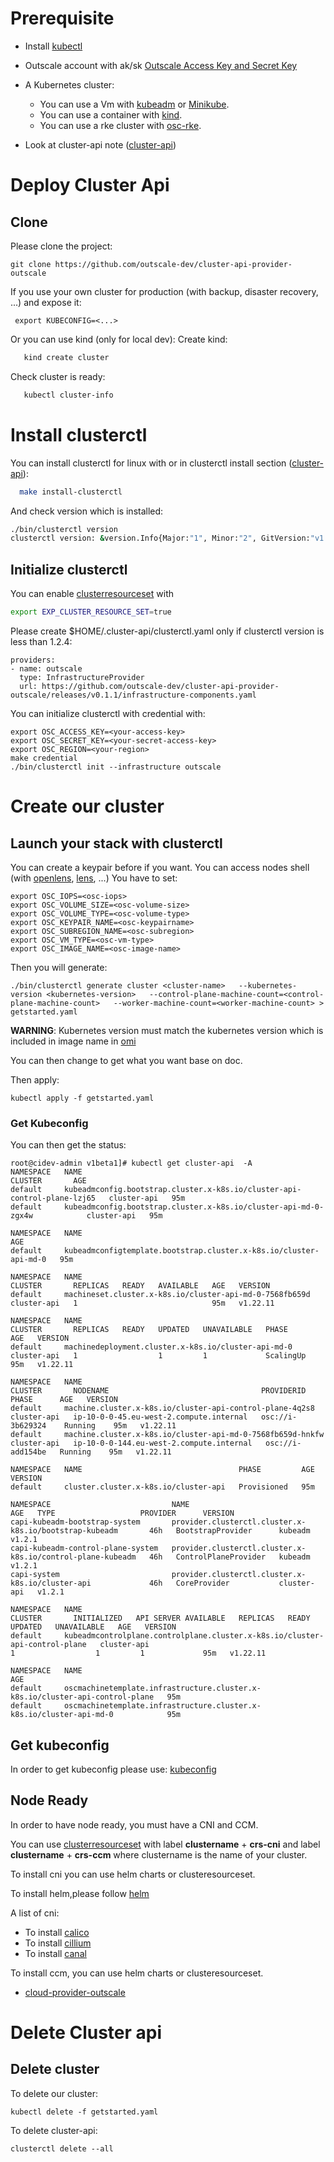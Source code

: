 
# Prerequisite 
- Install [kubectl][kubectl]

- Outscale account with ak/sk [Outscale Access Key and Secret Key][Outscale Access Key and Secret Key]
- A Kubernetes cluster:
    - You can use a Vm with [kubeadm][kubeadm] or [Minikube][Minikube]. 
    - You can use a container with [kind][kind]. 
    - You can use a rke cluster with [osc-rke][osc-rke].
- Look at cluster-api note ([cluster-api][cluster-api])

# Deploy Cluster Api

## Clone

Please clone the project:
```
git clone https://github.com/outscale-dev/cluster-api-provider-outscale
```

If you use your own cluster for production (with backup, disaster recovery, ...) and expose it:
```
 export KUBECONFIG=<...>
```

Or you can use kind (only for local dev):
Create kind:
```bash
   kind create cluster
```
Check cluster is ready:
```bash
   kubectl cluster-info
```
# Install clusterctl
You can install clusterctl for linux with or in clusterctl install section ([cluster-api][cluster-api]):
```bash
  make install-clusterctl
```
And check version which is installed:
```bash
./bin/clusterctl version
clusterctl version: &version.Info{Major:"1", Minor:"2", GitVersion:"v1.2.4", GitCommit:"8b5cd363e11b023c2b67a1937a2af680ead9e35c", GitTreeState:"clean", BuildDate:"2022-10-17T13:37:39Z", GoVersion:"go1.18.7", Compiler:"gc", Platform:"linux/amd64"}
```

## Initialize clusterctl
You can enable [clusterresourceset][clusterresourceset] with 
```bash
export EXP_CLUSTER_RESOURCE_SET=true
```

Please create  $HOME/.cluster-api/clusterctl.yaml only if clusterctl version is less than 1.2.4:
```
providers:
- name: outscale
  type: InfrastructureProvider
  url: https://github.com/outscale-dev/cluster-api-provider-outscale/releases/v0.1.1/infrastructure-components.yaml
```

You can initialize clusterctl with credential with:
```
export OSC_ACCESS_KEY=<your-access-key>
export OSC_SECRET_KEY=<your-secret-access-key>
export OSC_REGION=<your-region>
make credential
./bin/clusterctl init --infrastructure outscale
```

# Create our cluster

## Launch your stack with clusterctl

You can create a keypair before if you want.
You can access nodes shell (with [openlens][openlens], [lens][lens], ...)
You have to set:
```
export OSC_IOPS=<osc-iops>
export OSC_VOLUME_SIZE=<osc-volume-size>
export OSC_VOLUME_TYPE=<osc-volume-type>
export OSC_KEYPAIR_NAME=<osc-keypairname>
export OSC_SUBREGION_NAME=<osc-subregion>
export OSC_VM_TYPE=<osc-vm-type>
export OSC_IMAGE_NAME=<osc-image-name>
```
Then you will generate:
```
./bin/clusterctl generate cluster <cluster-name>   --kubernetes-version <kubernetes-version>   --control-plane-machine-count=<control-plane-machine-count>   --worker-machine-count=<worker-machine-count> > getstarted.yaml
```
**WARNING**: Kubernetes version must match the kubernetes version which is included in image name in [omi][omi]

You can then change to get what you want base on doc.

Then apply:
```
kubectl apply -f getstarted.yaml
```

### Get Kubeconfig
You can then get the status:
```
root@cidev-admin v1beta1]# kubectl get cluster-api  -A
NAMESPACE   NAME                                                                       CLUSTER       AGE
default     kubeadmconfig.bootstrap.cluster.x-k8s.io/cluster-api-control-plane-lzj65   cluster-api   95m
default     kubeadmconfig.bootstrap.cluster.x-k8s.io/cluster-api-md-0-zgx4w            cluster-api   95m

NAMESPACE   NAME                                                                AGE
default     kubeadmconfigtemplate.bootstrap.cluster.x-k8s.io/cluster-api-md-0   95m

NAMESPACE   NAME                                                      CLUSTER       REPLICAS   READY   AVAILABLE   AGE   VERSION
default     machineset.cluster.x-k8s.io/cluster-api-md-0-7568fb659d   cluster-api   1                              95m   v1.22.11

NAMESPACE   NAME                                                  CLUSTER       REPLICAS   READY   UPDATED   UNAVAILABLE   PHASE       AGE   VERSION
default     machinedeployment.cluster.x-k8s.io/cluster-api-md-0   cluster-api   1                  1         1             ScalingUp   95m   v1.22.11

NAMESPACE   NAME                                                         CLUSTER       NODENAME                                  PROVIDERID         PHASE      AGE   VERSION
default     machine.cluster.x-k8s.io/cluster-api-control-plane-4q2s8     cluster-api   ip-10-0-0-45.eu-west-2.compute.internal   osc://i-3b629324    Running    95m   v1.22.11
default     machine.cluster.x-k8s.io/cluster-api-md-0-7568fb659d-hnkfw   cluster-api   ip-10-0-0-144.eu-west-2.compute.internal   osc://i-add154be   Running    95m   v1.22.11

NAMESPACE   NAME                                   PHASE         AGE   VERSION
default     cluster.cluster.x-k8s.io/cluster-api   Provisioned   95m   

NAMESPACE                           NAME                                                         AGE   TYPE                   PROVIDER      VERSION
capi-kubeadm-bootstrap-system       provider.clusterctl.cluster.x-k8s.io/bootstrap-kubeadm       46h   BootstrapProvider      kubeadm       v1.2.1
capi-kubeadm-control-plane-system   provider.clusterctl.cluster.x-k8s.io/control-plane-kubeadm   46h   ControlPlaneProvider   kubeadm       v1.2.1
capi-system                         provider.clusterctl.cluster.x-k8s.io/cluster-api             46h   CoreProvider           cluster-api   v1.2.1

NAMESPACE   NAME                                                                          CLUSTER       INITIALIZED   API SERVER AVAILABLE   REPLICAS   READY   UPDATED   UNAVAILABLE   AGE   VERSION
default     kubeadmcontrolplane.controlplane.cluster.x-k8s.io/cluster-api-control-plane   cluster-api                                        1                  1         1             95m   v1.22.11

NAMESPACE   NAME                                                                           AGE
default     oscmachinetemplate.infrastructure.cluster.x-k8s.io/cluster-api-control-plane   95m
default     oscmachinetemplate.infrastructure.cluster.x-k8s.io/cluster-api-md-0            95m

```
## Get kubeconfig

In order to get kubeconfig please use:
[kubeconfig][kubeconfig] 

## Node Ready

In order to have node ready, you must have a CNI and CCM.

You can use [clusterresourceset][clusterresourceset] with label **clustername** + **crs-cni** and label **clustername** + **crs-ccm** where clustername is the name of your cluster.

To install cni you can use helm charts or clusteresourceset.

To install helm,please follow [helm][helm]

A list of cni:
* To install [calico][calico]
* To install [cillium][cillium]
* To install [canal][canal]

To install ccm, you can use helm charts or clusteresourceset.

* [cloud-provider-outscale][cloud-provider-outscale]

# Delete Cluster api

## Delete cluster

To delete our cluster:
```
kubectl delete -f getstarted.yaml
```

To delete cluster-api:
```
clusterctl delete --all
```
<!-- References -->
[canal]: https://projectcalico.docs.tigera.io/getting-started/kubernetes/flannel/flannel
[cillium]: https://docs.cilium.io/en/stable/gettingstarted/k8s-install-helm/
[calico]: https://projectcalico.docs.tigera.io/getting-started/kubernetes/helm
[kubeconfig]: https://cluster-api.sigs.k8s.io/clusterctl/commands/get-kubeconfig.html
[cloud-provider-outscale]: https://github.com/outscale-dev/cloud-provider-osc/blob/OSC-MIGRATION/deploy/README.md
[kubectl]: https://kubernetes.io/docs/tasks/tools/install-kubectl/
[helm]: https://helm.sh/docs/intro/install/
[clusterresourceset]: https://cluster-api.sigs.k8s.io/tasks/experimental-features/cluster-resource-set.html
[kind]: https://github.com/kubernetes-sigs/kind#installation-and-usage
[kubeadm]: https://kubernetes.io/fr/docs/setup/production-environment/tools/kubeadm/install-kubeadm/
[Outscale Access Key and Secret Key]: https://wiki.outscale.net/display/EN/Creating+an+Access+Key
[osc-rke]: https://github.com/outscale-dev/osc-k8s-rke-cluster
[Minikube]: https://kubernetes.io/docs/tasks/tools/install-minikube/
[openlens]: https://github.com/MuhammedKalkan/OpenLens
[lens]: https://github.com/lensapp/lens
[cluster-api]: https://cluster-api.sigs.k8s.io/user/quick-start.html
[omi]: ./omi.md
